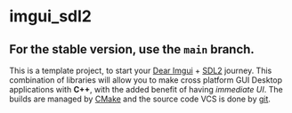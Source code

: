 # imgui_sdl2

## For the stable version, use the `main` branch.

This is a template project, to start your [Dear Imgui](https://github.com/ocornut/imgui) + [SDL2](https://www.libsdl.org/) journey. This combination of libraries
will allow you to make cross platform GUI Desktop applications with **C++**, with the added benefit of having *immediate UI*. The builds are managed by [CMake](https://cmake.org/) and the source code VCS is done by [git](https://git-scm.com/).
